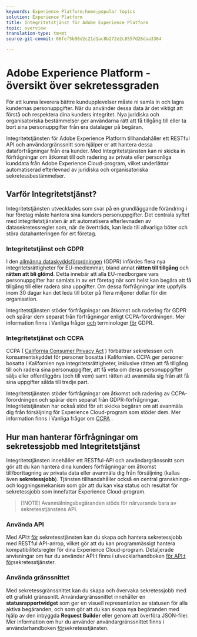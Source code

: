 ```yaml
---
keywords: Experience Platform;home;popular topics
solution: Experience Platform
title: Integritetstjänst för Adobe Experience Platform
topic: overview
translation-type: tm+mt
source-git-commit: 66fef5b98d2c21d1ac8b272e2c8557d26daa3364

---
```



# Adobe Experience Platform - översikt över sekretessgraden

För att kunna leverera bättre kundupplevelser måste ni samla in och lagra kundernas personuppgifter. När du använder dessa data är det viktigt att förstå och respektera dina kunders integritet. Nya juridiska och organisatoriska bestämmelser ger användarna rätt att få tillgång till eller ta bort sina personuppgifter från era datalager på begäran.

Integritetstjänsten för Adobe Experience Platform tillhandahåller ett RESTful API och användargränssnitt som hjälper er att hantera dessa dataförfrågningar från era kunder. Med Integritetstjänsten kan ni skicka in förfrågningar om åtkomst till och radering av privata eller personliga kunddata från Adobe Experience Cloud-program, vilket underlättar automatiserad efterlevnad av juridiska och organisatoriska sekretessbestämmelser.

## Varför Integritetstjänst?

Integritetstjänsten utvecklades som svar på en grundläggande förändring i hur företag måste hantera sina kunders personuppgifter. Det centrala syftet med integritetstjänsten är att automatisera efterlevnaden av datasekretessregler som, när de överträds, kan leda till allvarliga böter och störa datahanteringen för ert företag.

### Integritetstjänst och GDPR

I den [allmänna dataskyddsförordningen](https://eugdpr.org/) (GDPR) infördes flera nya integritetsrättigheter för EU-medlemmar, bland annat **rätten till tillgång** och **rätten att bli glömd**. Detta innebär att alla EU-medborgare vars personuppgifter har samlats in av ert företag när som helst kan begära att få tillgång till eller radera sina uppgifter. Om dessa förfrågningar inte uppfylls inom 30 dagar kan det leda till böter på flera miljoner dollar för din organisation.

Integritetstjänsten stöder förfrågningar om åtkomst och radering för GDPR och spårar dem separat från förfrågningar enligt CCPA-förordningen. Mer information finns i Vanliga frågor [och](gdpr/faq.md) terminologer [för](gdpr/terminology.md) GDPR.

### Integritetstjänst och CCPA

CCPA ( [California Consumer Privacy Act](https://www.caprivacy.org/about) ) förbättrar sekretessen och konsumentskyddet för personer bosatta i Kalifornien. CCPA ger personer bosatta i Kalifornien nya integritetsrättigheter, inklusive rätten att få tillgång till och radera sina personuppgifter, att få veta om deras personuppgifter säljs eller offentliggörs (och till vem) samt rätten att avanmäla sig från att få sina uppgifter sålda till tredje part.

Integritetstjänsten stöder förfrågningar om åtkomst och radering av CCPA-förordningen och spårar dem separat från GDPR-förfrågningar. Integritetstjänsten har också stöd för att skicka begäran om att avanmäla dig från försäljning för Experience Cloud-program som stöder dem. Mer information finns i Vanliga frågor om [CCPA](ccpa/faq.md) .

## Hur man hanterar förfrågningar om sekretessjobb med Integritetstjänst

Integritetstjänsten innehåller ett RESTful-API och användargränssnitt som gör att du kan hantera dina kunders förfrågningar om åtkomst till/borttagning av privata data eller avanmäla dig från försäljning (kallas även **sekretessjobb**). Tjänsten tillhandahåller också en central gransknings- och loggningsmekanism som gör att du kan visa status och resultat för sekretessjobb som innefattar Experience Cloud-program.

>[!NOTE] Avanmälningsbegäranden stöds för närvarande bara av sekretesstjänstens API.

### Använda API

Med API:t [för](https://www.adobe.io/apis/experienceplatform/home/api-reference.html#!acpdr/swagger-specs/privacy-service.yaml) sekretesstjänsten kan du skapa och hantera sekretessjobb med RESTful API-anrop, vilket gör att du kan programmässigt hantera kompatibilitetsregler för dina Experience Cloud-program. Detaljerade anvisningar om hur du använder API:t finns i utvecklarhandboken [för API:t för](api/getting-started.md)sekretesstjänster.

### Använda gränssnittet

Med sekretessgränssnittet kan du skapa och övervaka sekretessjobb med ett grafiskt gränssnitt. Användargränssnittet innehåller en **statusrapportwidget** som ger en visuell representation av statusen för alla aktiva begäranden, och som gör att du kan skapa nya begäranden med hjälp av den inbyggda **Request Builder** eller genom att överföra JSON-filer. Mer information om hur du använder användargränssnittet finns i användarhandboken [för](ui/overview.md)sekretesstjänsten.